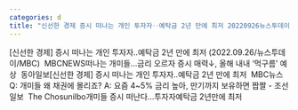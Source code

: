 ```yaml
---
categories: d
title: "신선한 경제 증시 떠나는 개인 투자자‥예탁금 2년 만에 최저 20220926뉴스투데이MBC  MBCNEWS"
---
```

[신선한 경제] 증시 떠나는 개인 투자자‥예탁금 2년 만에 최저 (2022.09.26/뉴스투데이/MBC)&nbsp;&nbsp;MBCNEWS떠나는 개미들…금리 오르자 증시 매력↓, 올해 내내 ‘먹구름’ 예상&nbsp;&nbsp;동아일보[신선한 경제] 증시 떠나는 개인 투자자‥예탁금 2년 만에 최저&nbsp;&nbsp;MBC뉴스Q: 개미들 왜 채권에 몰리죠? A: 요즘 4~5% 금리 높아, 만기까지 보유하면 짭짤 - 조선일보&nbsp;&nbsp;The Chosunilbo개미들 증시 떠난다…투자자예탁금 2년만에 최저&nbsp;&nbsp;